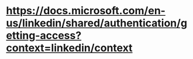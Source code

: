 # https://docs.microsoft.com/en-us/linkedin/shared/authentication/getting-access?context=linkedin/context
